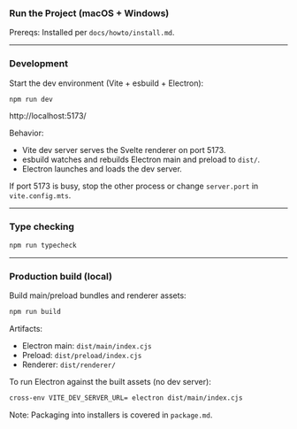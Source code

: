 ### Run the Project (macOS + Windows)

Prereqs: Installed per `docs/howto/install.md`.

---

### Development

Start the dev environment (Vite + esbuild + Electron):
```bash
npm run dev
```

http://localhost:5173/

Behavior:
- Vite dev server serves the Svelte renderer on port 5173.
- esbuild watches and rebuilds Electron main and preload to `dist/`.
- Electron launches and loads the dev server.

If port 5173 is busy, stop the other process or change `server.port` in `vite.config.mts`.

---

### Type checking
```bash
npm run typecheck
```

---

### Production build (local)

Build main/preload bundles and renderer assets:
```bash
npm run build
```

Artifacts:
- Electron main: `dist/main/index.cjs`
- Preload: `dist/preload/index.cjs`
- Renderer: `dist/renderer/`

To run Electron against the built assets (no dev server):
```bash
cross-env VITE_DEV_SERVER_URL= electron dist/main/index.cjs
```

Note: Packaging into installers is covered in `package.md`.


